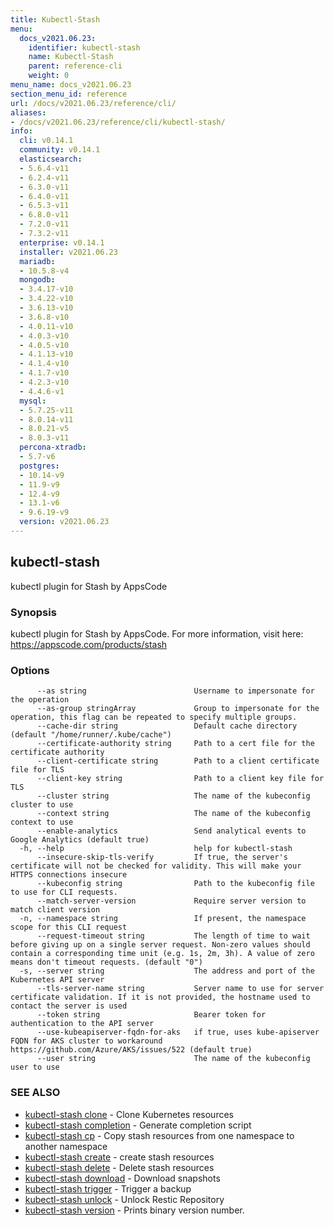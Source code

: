 ```yaml
---
title: Kubectl-Stash
menu:
  docs_v2021.06.23:
    identifier: kubectl-stash
    name: Kubectl-Stash
    parent: reference-cli
    weight: 0
menu_name: docs_v2021.06.23
section_menu_id: reference
url: /docs/v2021.06.23/reference/cli/
aliases:
- /docs/v2021.06.23/reference/cli/kubectl-stash/
info:
  cli: v0.14.1
  community: v0.14.1
  elasticsearch:
  - 5.6.4-v11
  - 6.2.4-v11
  - 6.3.0-v11
  - 6.4.0-v11
  - 6.5.3-v11
  - 6.8.0-v11
  - 7.2.0-v11
  - 7.3.2-v11
  enterprise: v0.14.1
  installer: v2021.06.23
  mariadb:
  - 10.5.8-v4
  mongodb:
  - 3.4.17-v10
  - 3.4.22-v10
  - 3.6.13-v10
  - 3.6.8-v10
  - 4.0.11-v10
  - 4.0.3-v10
  - 4.0.5-v10
  - 4.1.13-v10
  - 4.1.4-v10
  - 4.1.7-v10
  - 4.2.3-v10
  - 4.4.6-v1
  mysql:
  - 5.7.25-v11
  - 8.0.14-v11
  - 8.0.21-v5
  - 8.0.3-v11
  percona-xtradb:
  - 5.7-v6
  postgres:
  - 10.14-v9
  - 11.9-v9
  - 12.4-v9
  - 13.1-v6
  - 9.6.19-v9
  version: v2021.06.23
---
```


## kubectl-stash

kubectl plugin for Stash by AppsCode

### Synopsis

kubectl plugin for Stash by AppsCode. For more information, visit here: https://appscode.com/products/stash

### Options

```
      --as string                        Username to impersonate for the operation
      --as-group stringArray             Group to impersonate for the operation, this flag can be repeated to specify multiple groups.
      --cache-dir string                 Default cache directory (default "/home/runner/.kube/cache")
      --certificate-authority string     Path to a cert file for the certificate authority
      --client-certificate string        Path to a client certificate file for TLS
      --client-key string                Path to a client key file for TLS
      --cluster string                   The name of the kubeconfig cluster to use
      --context string                   The name of the kubeconfig context to use
      --enable-analytics                 Send analytical events to Google Analytics (default true)
  -h, --help                             help for kubectl-stash
      --insecure-skip-tls-verify         If true, the server's certificate will not be checked for validity. This will make your HTTPS connections insecure
      --kubeconfig string                Path to the kubeconfig file to use for CLI requests.
      --match-server-version             Require server version to match client version
  -n, --namespace string                 If present, the namespace scope for this CLI request
      --request-timeout string           The length of time to wait before giving up on a single server request. Non-zero values should contain a corresponding time unit (e.g. 1s, 2m, 3h). A value of zero means don't timeout requests. (default "0")
  -s, --server string                    The address and port of the Kubernetes API server
      --tls-server-name string           Server name to use for server certificate validation. If it is not provided, the hostname used to contact the server is used
      --token string                     Bearer token for authentication to the API server
      --use-kubeapiserver-fqdn-for-aks   if true, uses kube-apiserver FQDN for AKS cluster to workaround https://github.com/Azure/AKS/issues/522 (default true)
      --user string                      The name of the kubeconfig user to use
```

### SEE ALSO

* [kubectl-stash clone](/docs/v2021.06.23/reference/cli/kubectl-stash_clone)	 - Clone Kubernetes resources
* [kubectl-stash completion](/docs/v2021.06.23/reference/cli/kubectl-stash_completion)	 - Generate completion script
* [kubectl-stash cp](/docs/v2021.06.23/reference/cli/kubectl-stash_cp)	 - Copy stash resources from one namespace to another namespace
* [kubectl-stash create](/docs/v2021.06.23/reference/cli/kubectl-stash_create)	 - create stash resources
* [kubectl-stash delete](/docs/v2021.06.23/reference/cli/kubectl-stash_delete)	 - Delete stash resources
* [kubectl-stash download](/docs/v2021.06.23/reference/cli/kubectl-stash_download)	 - Download snapshots
* [kubectl-stash trigger](/docs/v2021.06.23/reference/cli/kubectl-stash_trigger)	 - Trigger a backup
* [kubectl-stash unlock](/docs/v2021.06.23/reference/cli/kubectl-stash_unlock)	 - Unlock Restic Repository
* [kubectl-stash version](/docs/v2021.06.23/reference/cli/kubectl-stash_version)	 - Prints binary version number.

